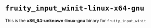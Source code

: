 # `fruity_input_winit-linux-x64-gnu`

This is the **x86_64-unknown-linux-gnu** binary for `fruity_input_winit`

